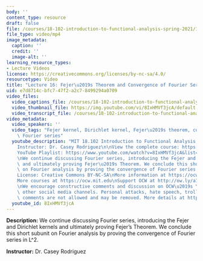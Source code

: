 ```yaml
---
body: ''
content_type: resource
draft: false
file: /courses/18-102-introduction-to-functional-analysis-spring-2021/18102-sp21-lecture-16_360p_16_9.mp4
file_type: video/mp4
image_metadata:
  caption: ''
  credit: ''
  image-alt: ''
learning_resource_types:
- Lecture Videos
license: https://creativecommons.org/licenses/by-nc-sa/4.0/
resourcetype: Video
title: "Lecture 16: Fejer\u2019s Theorem and Convergence of Fourier Series"
uid: e7d8714c-bfc7-47f2-a2c7-8499294a0709
video_files:
  video_captions_file: /courses/18-102-introduction-to-functional-analysis-spring-2021/1WLUcGY6_kxyR6eTmnGkcS2nR9ATRXFkE_transcript.webvtt
  video_thumbnail_file: https://img.youtube.com/vi/8IxHMVf3jcA/default.jpg
  video_transcript_file: /courses/18-102-introduction-to-functional-analysis-spring-2021/1WLUcGY6_kxyR6eTmnGkcS2nR9ATRXFkE_transcript.pdf
video_metadata:
  video_speakers: ''
  video_tags: "Fejer kernel, Dirichlet kernel, Fejer\u2019s theorem, convergence of\
    \ Fourier series"
  youtube_description: "MIT 18.102 Introduction to Functional Analysis, Spring 2021\n\
    Instructor: Dr. Casey Rodriguez\n\nView the complete course: https://ocw.mit.edu/courses/18-102-introduction-to-functional-analysis-spring-2021/\n\
    YouTube Playlist: https://www.youtube.com/watch?v=8IxHMVf3jcA&list=PLUl4u3cNGP63micsJp_--fRAjZXPrQzW_&index=16\n\
    \nWe continue discussing Fourier series, introducing the Fejer and Dirichlet kernels\
    \ and ultimately proving Fejer\u2019s Theorem. We conclude this short subunit\
    \ on Fourier analysis by proving the convergence of Fourier series in L^2.\n\n\
    License: Creative Commons BY-NC-SA\nMore information at https://ocw.mit.edu/terms\n\
    More courses at https://ocw.mit.edu\nSupport OCW at http://ow.ly/a1If50zVRlQ\n\
    \nWe encourage constructive comments and discussion on OCW\u2019s YouTube and\
    \ other social media channels. Personal attacks, hate speech, trolling, and inappropriate\
    \ comments are not allowed and may be removed. More details at https://ocw.mit.edu/comments."
  youtube_id: 8IxHMVf3jcA
---
```

**Description:** We continue discussing Fourier series, introducing the Fejer and Dirichlet kernels and ultimately proving Fejer’s Theorem. We conclude this short subunit on Fourier analysis by proving the convergence of Fourier series in L^2.

**Instructor:** Dr. Casey Rodriguez